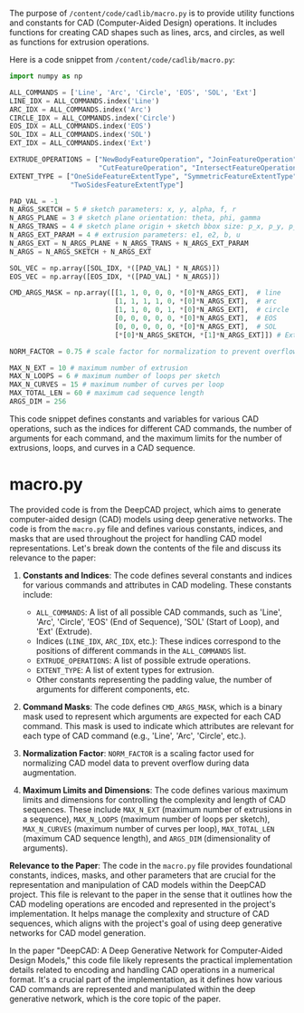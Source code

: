 The purpose of `/content/code/cadlib/macro.py` is to provide utility functions and constants for CAD (Computer-Aided Design) operations. It includes functions for creating CAD shapes such as lines, arcs, and circles, as well as functions for extrusion operations.

Here is a code snippet from `/content/code/cadlib/macro.py`:

```python
import numpy as np

ALL_COMMANDS = ['Line', 'Arc', 'Circle', 'EOS', 'SOL', 'Ext']
LINE_IDX = ALL_COMMANDS.index('Line')
ARC_IDX = ALL_COMMANDS.index('Arc')
CIRCLE_IDX = ALL_COMMANDS.index('Circle')
EOS_IDX = ALL_COMMANDS.index('EOS')
SOL_IDX = ALL_COMMANDS.index('SOL')
EXT_IDX = ALL_COMMANDS.index('Ext')

EXTRUDE_OPERATIONS = ["NewBodyFeatureOperation", "JoinFeatureOperation",
                      "CutFeatureOperation", "IntersectFeatureOperation"]
EXTENT_TYPE = ["OneSideFeatureExtentType", "SymmetricFeatureExtentType",
               "TwoSidesFeatureExtentType"]

PAD_VAL = -1
N_ARGS_SKETCH = 5 # sketch parameters: x, y, alpha, f, r
N_ARGS_PLANE = 3 # sketch plane orientation: theta, phi, gamma
N_ARGS_TRANS = 4 # sketch plane origin + sketch bbox size: p_x, p_y, p_z, s
N_ARGS_EXT_PARAM = 4 # extrusion parameters: e1, e2, b, u
N_ARGS_EXT = N_ARGS_PLANE + N_ARGS_TRANS + N_ARGS_EXT_PARAM
N_ARGS = N_ARGS_SKETCH + N_ARGS_EXT

SOL_VEC = np.array([SOL_IDX, *([PAD_VAL] * N_ARGS)])
EOS_VEC = np.array([EOS_IDX, *([PAD_VAL] * N_ARGS)])

CMD_ARGS_MASK = np.array([[1, 1, 0, 0, 0, *[0]*N_ARGS_EXT],  # line
                          [1, 1, 1, 1, 0, *[0]*N_ARGS_EXT],  # arc
                          [1, 1, 0, 0, 1, *[0]*N_ARGS_EXT],  # circle
                          [0, 0, 0, 0, 0, *[0]*N_ARGS_EXT],  # EOS
                          [0, 0, 0, 0, 0, *[0]*N_ARGS_EXT],  # SOL
                          [*[0]*N_ARGS_SKETCH, *[1]*N_ARGS_EXT]]) # Extrude

NORM_FACTOR = 0.75 # scale factor for normalization to prevent overflow during augmentation

MAX_N_EXT = 10 # maximum number of extrusion
MAX_N_LOOPS = 6 # maximum number of loops per sketch
MAX_N_CURVES = 15 # maximum number of curves per loop
MAX_TOTAL_LEN = 60 # maximum cad sequence length
ARGS_DIM = 256
```

This code snippet defines constants and variables for various CAD operations, such as the indices for different CAD commands, the number of arguments for each command, and the maximum limits for the number of extrusions, loops, and curves in a CAD sequence.

# macro.py
The provided code is from the DeepCAD project, which aims to generate computer-aided design (CAD) models using deep generative networks. The code is from the `macro.py` file and defines various constants, indices, and masks that are used throughout the project for handling CAD model representations. Let's break down the contents of the file and discuss its relevance to the paper:

1. **Constants and Indices**: The code defines several constants and indices for various commands and attributes in CAD modeling. These constants include:

   - `ALL_COMMANDS`: A list of all possible CAD commands, such as 'Line', 'Arc', 'Circle', 'EOS' (End of Sequence), 'SOL' (Start of Loop), and 'Ext' (Extrude).
   - Indices (`LINE_IDX`, `ARC_IDX`, etc.): These indices correspond to the positions of different commands in the `ALL_COMMANDS` list.
   - `EXTRUDE_OPERATIONS`: A list of possible extrude operations.
   - `EXTENT_TYPE`: A list of extent types for extrusion.
   - Other constants representing the padding value, the number of arguments for different components, etc.

2. **Command Masks**: The code defines `CMD_ARGS_MASK`, which is a binary mask used to represent which arguments are expected for each CAD command. This mask is used to indicate which attributes are relevant for each type of CAD command (e.g., 'Line', 'Arc', 'Circle', etc.).

3. **Normalization Factor**: `NORM_FACTOR` is a scaling factor used for normalizing CAD model data to prevent overflow during data augmentation.

4. **Maximum Limits and Dimensions**: The code defines various maximum limits and dimensions for controlling the complexity and length of CAD sequences. These include `MAX_N_EXT` (maximum number of extrusions in a sequence), `MAX_N_LOOPS` (maximum number of loops per sketch), `MAX_N_CURVES` (maximum number of curves per loop), `MAX_TOTAL_LEN` (maximum CAD sequence length), and `ARGS_DIM` (dimensionality of arguments).

**Relevance to the Paper**:
The code in the `macro.py` file provides foundational constants, indices, masks, and other parameters that are crucial for the representation and manipulation of CAD models within the DeepCAD project. This file is relevant to the paper in the sense that it outlines how the CAD modeling operations are encoded and represented in the project's implementation. It helps manage the complexity and structure of CAD sequences, which aligns with the project's goal of using deep generative networks for CAD model generation.

In the paper "DeepCAD: A Deep Generative Network for Computer-Aided Design Models," this code file likely represents the practical implementation details related to encoding and handling CAD operations in a numerical format. It's a crucial part of the implementation, as it defines how various CAD commands are represented and manipulated within the deep generative network, which is the core topic of the paper.
